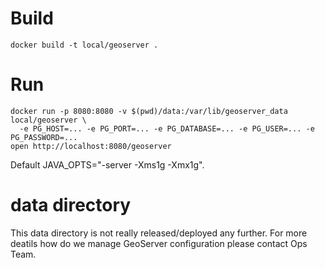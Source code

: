 # Build
```
docker build -t local/geoserver .
```

# Run
```
docker run -p 8080:8080 -v $(pwd)/data:/var/lib/geoserver_data local/geoserver \
  -e PG_HOST=... -e PG_PORT=... -e PG_DATABASE=... -e PG_USER=... -e PG_PASSWORD=...
open http://localhost:8080/geoserver
```

Default JAVA_OPTS="-server -Xms1g -Xmx1g".

# data directory
This data directory is not really released/deployed any further. For more deatils how do we manage GeoServer configuration please contact Ops Team.
